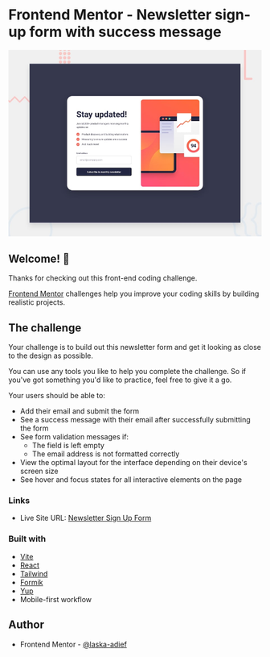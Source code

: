 # Frontend Mentor - Newsletter sign-up form with success message

![Design preview for the Newsletter sign-up form with success message coding challenge](./design/desktop-preview.jpg)

## Welcome! 👋

Thanks for checking out this front-end coding challenge.

[Frontend Mentor](https://www.frontendmentor.io) challenges help you improve your coding skills by building realistic projects.

## The challenge

Your challenge is to build out this newsletter form and get it looking as close to the design as possible.

You can use any tools you like to help you complete the challenge. So if you've got something you'd like to practice, feel free to give it a go.

Your users should be able to:

- Add their email and submit the form
- See a success message with their email after successfully submitting the form
- See form validation messages if:
  - The field is left empty
  - The email address is not formatted correctly
- View the optimal layout for the interface depending on their device's screen size
- See hover and focus states for all interactive elements on the page


### Links

- Live Site URL: [Newsletter Sign Up Form](https://laska-adief.github.io/newsletter-sign-up/)

### Built with

- [Vite](https://vitejs.dev/)
- [React](https://react.dev/)
- [Tailwind](https://tailwindcss.com/)
- [Formik](https://formik.org/)
- [Yup](https://github.com/jquense/yup)
- Mobile-first workflow

## Author

- Frontend Mentor - [@laska-adief](https://www.frontendmentor.io/profile/laska-adief)